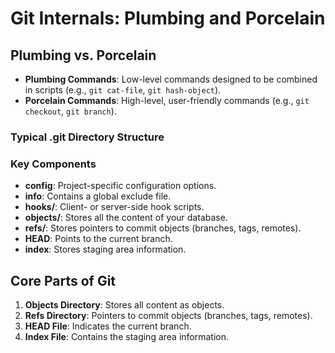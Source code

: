 # Git Internals: Plumbing and Porcelain
## Plumbing vs. Porcelain
- **Plumbing Commands**: Low-level commands designed to be combined in scripts (e.g., `git cat-file`, `git hash-object`).
- **Porcelain Commands**: High-level, user-friendly commands (e.g., `git checkout`, `git branch`).
### Typical .git Directory Structure
### Key Components
- **config**: Project-specific configuration options.
- **info**: Contains a global exclude file.
- **hooks/**: Client- or server-side hook scripts.
- **objects/**: Stores all the content of your database.
- **refs/**: Stores pointers to commit objects (branches, tags, remotes).
- **HEAD**: Points to the current branch.
- **index**: Stores staging area information.

## Core Parts of Git
1. **Objects Directory**: Stores all content as objects.
2. **Refs Directory**: Pointers to commit objects (branches, tags, remotes).
3. **HEAD File**: Indicates the current branch.
4. **Index File**: Contains the staging area information.
